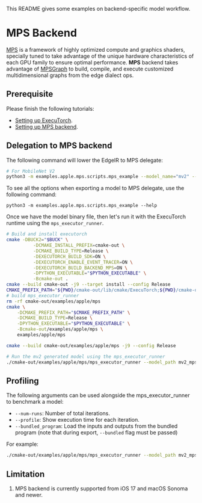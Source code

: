 This README gives some examples on backend-specific model workflow.

# MPS Backend

[MPS](https://developer.apple.com/documentation/metalperformanceshaders) is a framework of highly optimized compute and graphics shaders, specially tuned to take advantage of the unique hardware characteristics of each GPU family to ensure optimal performance.
**MPS** backend takes advantage of [MPSGraph](https://developer.apple.com/documentation/metalperformanceshadersgraph/mpsgraph?language=objc) to build, compile, and execute customized multidimensional graphs from the edge dialect ops.

## Prerequisite

Please finish the following tutorials:
- [Setting up ExecuTorch](https://pytorch.org/executorch/stable/getting-started-setup).
- [Setting up MPS backend](../../../backends/apple/mps/setup.md).

## Delegation to MPS backend

The following command will lower the EdgeIR to MPS delegate:

```bash
# For MobileNet V2
python3 -m examples.apple.mps.scripts.mps_example --model_name="mv2" --bundled
```
To see all the options when exporting a model to MPS delegate, use the following command:
```
python3 -m examples.apple.mps.scripts.mps_example --help
```

Once we have the model binary file, then let's run it with the ExecuTorch runtime using the `mps_executor_runner`.

```bash
# Build and install executorch
cmake -DBUCK2="$BUCK" \
          -DCMAKE_INSTALL_PREFIX=cmake-out \
          -DCMAKE_BUILD_TYPE=Release \
          -DEXECUTORCH_BUILD_SDK=ON \
          -DEXECUTORCH_ENABLE_EVENT_TRACER=ON \
          -DEXECUTORCH_BUILD_BACKEND_MPS=ON \
          -DPYTHON_EXECUTABLE="$PYTHON_EXECUTABLE" \
          -Bcmake-out .
cmake --build cmake-out -j9 --target install --config Release
CMAKE_PREFIX_PATH="${PWD}/cmake-out/lib/cmake/ExecuTorch;${PWD}/cmake-out/third-party/gflags"
# build mps_executor_runner
rm -rf cmake-out/examples/apple/mps
cmake \
    -DCMAKE_PREFIX_PATH="$CMAKE_PREFIX_PATH" \
    -DCMAKE_BUILD_TYPE=Release \
    -DPYTHON_EXECUTABLE="$PYTHON_EXECUTABLE" \
    -Bcmake-out/examples/apple/mps \
    examples/apple/mps

cmake --build cmake-out/examples/apple/mps -j9 --config Release

# Run the mv2 generated model using the mps_executor_runner
./cmake-out/examples/apple/mps/mps_executor_runner --model_path mv2_mps_bundled.pte --bundled_program
```

## Profiling

The following arguments can be used alongside the mps_executor_runner to benchmark a model:
- `--num-runs`: Number of total iterations.
- `--profile`: Show execution time for each iteration.
- `--bundled_program`: Load the inputs and outputs from the bundled program (note that during export, `--bundled` flag must be passed)

For example:
```bash
./cmake-out/examples/apple/mps/mps_executor_runner --model_path mv2_mps_bundled.pte --profile --num_runs 10
```

## Limitation

1. MPS backend is currently supported from iOS 17 and macOS Sonoma and newer.
